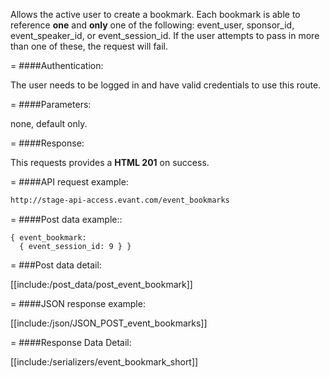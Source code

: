 <!-- --- title: POST /event_bookmarks -->

Allows the active user to create a bookmark. Each bookmark is able to reference **one** and **only** one of the following: event_user, sponsor_id, event_speaker_id, or event_session_id. If the user attempts to pass in more than one of these, the request will fail.

=
####Authentication:

The user needs to be logged in and have valid credentials to use this route.

=
####Parameters:

none, default only.

=
####Response:

This requests provides a <strong>HTML 201</strong> on success.

=
####API request example:
```html
http://stage-api-access.evant.com/event_bookmarks
```

=
####Post data example::
```
{ event_bookmark: 
  { event_session_id: 9 } }
```

=
###Post data detail:

[[include:/post_data/post_event_bookmark]]


=
####JSON response example:

[[include:/json/JSON_POST_event_bookmarks]]

=
####Response Data Detail:

[[include:/serializers/event_bookmark_short]]